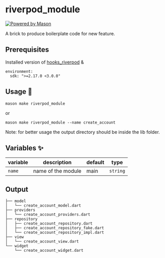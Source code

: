 # riverpod_module

[![Powered by Mason](https://img.shields.io/endpoint?url=https%3A%2F%2Ftinyurl.com%2Fmason-badge)](https://github.com/felangel/mason)

A brick to produce boilerplate code for new feature.

## Prerequisites

Installed version of [hooks_riverpod] &
```
environment:
  sdk: ">=2.17.0 <3.0.0"
```


## Usage 🚀

```
mason make riverpod_module
```
or 
```
mason make riverpod_module --name create_account
```

Note: for better usage the output directory should be inside the lib folder.

## Variables ✨

| variable           | description                  | default | type      |
| ------------------ | ---------------------------- | ------- | --------- |
| `name`     | name of the module          | main   | `string`  |

## Output
```
├── model
│   └── create_account_model.dart
├── providers
│   └── create_account_providers.dart
├── repository
│   ├── create_account_repository.dart
│   ├── create_account_repository_fake.dart
│   └── create_account_repository_impl.dart
├── view
│   └── create_account_view.dart
└── widget
    └── create_account_widget.dart
```

[hooks_riverpod]: https://pub.dev/packages/hooks_riverpod